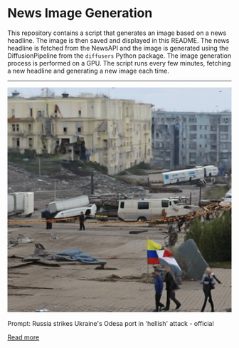 # News Image Generation
This repository contains a script that generates an image based on a news headline. The image is then saved and displayed in this README.
The news headline is fetched from the NewsAPI and the image is generated using the DiffusionPipeline from the `diffusers` Python package. The image generation process is performed on a GPU.
The script runs every few minutes, fetching a new headline and generating a new image each time.

---

![Generated Image](image.png)

Prompt: Russia strikes Ukraine's Odesa port in 'hellish' attack - official

[Read more](https://www.reuters.com/world/europe/russia-strikes-ukraines-odesa-port-hellish-attack-official-2023-07-19/)
